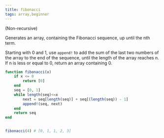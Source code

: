 ```yaml
---
title: fibonacci
tags: array,beginner
---
```

(Non-recursive)

Generates an array, containing the Fibonacci sequence, up until the nth term.

Starting with 0 and 1, use `append!` to add the sum of the last two numbers of the array to the end of the sequence, until the length of the array reaches n. If n is less or equal to 0, return an array containing 0.

```jl
function fibonacci(x)
    if x <= 0
        return [0]
    end
    seq = [0, 1]
    while length(seq)<=x
        next = seq[length(seq)] + seq[(length(seq)) - 1]
        append!(seq, next)
    end
    return seq
end
        
```

```jl
fibonacci(4) # [0, 1, 1, 2, 3]
```
